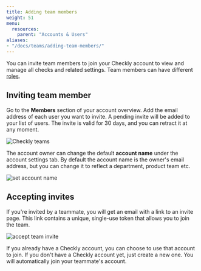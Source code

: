 ```yaml
---
title: Adding team members
weight: 51
menu:
  resources:
    parent: "Accounts & Users"
aliases:
- "/docs/teams/adding-team-members/"
---
```


You can invite team members to join your Checkly account to view and manage all checks and related settings.
Team members can have different [roles](/docs/accounts-and-users).

## Inviting team member

Go to the **Members** section of your account overview. Add the email address of each user you want to invite. A pending invite will be added to your list of users. The invite is valid for 30 days, and you can retract it at any moment.

![Checkly teams](/docs/images/teams/team.png)

The account owner can change the default **account name** under the account settings tab. By default the account name is the
owner's email address, but you can change it to reflect a department, product team etc.

![set account name](/docs/images/teams/account_name.png)

## Accepting invites

If you're invited by a teammate, you will get an email with a link to an invite page. This link contains a unique, single-use
token that allows you to join the team.

![accept team invite](/docs/images/teams/mail.png)

If you already have a Checkly account, you can choose to use that account to join. If you don't have a Checkly account yet,
just create a new one. You will automatically join your teammate's account.
